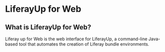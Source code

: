 # LiferayUp for Web

## What is LiferayUp for Web?
Liferay up for Web is the web interface for LiferayUp, a command-line Java-based tool that automates the creation of Liferay bundle environments.